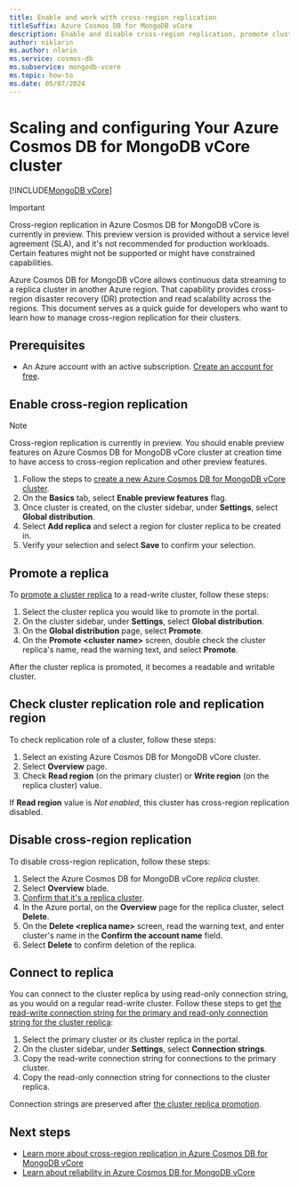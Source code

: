 ```yaml
---
title: Enable and work with cross-region replication
titleSuffix: Azure Cosmos DB for MongoDB vCore
description: Enable and disable cross-region replication, promote cluster replica in another region for disaser recovery (DR), and use the same connection strings in your application after promotion on Azure Cosmos DB for MongoDB vCore cluster.
author: niklarin
ms.author: nlarin
ms.service: cosmos-db
ms.subservice: mongodb-vcore
ms.topic: how-to
ms.date: 05/07/2024
---
```


# Scaling and configuring Your Azure Cosmos DB for MongoDB vCore cluster

[!INCLUDE[MongoDB vCore](../../includes/appliesto-mongodb-vcore.md)]

> [!IMPORTANT]
> Cross-region replication in Azure Cosmos DB for MongoDB vCore is currently in preview.
> This preview version is provided without a service level agreement (SLA), and it's not recommended
> for production workloads. Certain features might not be supported or might have constrained
> capabilities.

Azure Cosmos DB for MongoDB vCore allows continuous data streaming to a replica cluster in another Azure region. That capability provides cross-region disaster recovery (DR) protection and read scalability across the regions. This document serves as a quick guide for developers who want to learn how to manage cross-region replication for their clusters.

## Prerequisites

- An Azure account with an active subscription. [Create an account for free](https://azure.microsoft.com/free).

## Enable cross-region replication
> [!NOTE]
> Cross-region replication is currently in preview. You should enable preview features 
> on Azure Cosmos DB for MongoDB vCore cluster at creation time to have access to 
> cross-region replication and other preview features.

1. Follow the steps to [create a new Azure Cosmos DB for MongoDB vCore cluster](./quickstart-portal.md#create-a-cluster).
1. On the **Basics** tab, select **Enable preview features** flag.
1. Once cluster is created, on the cluster sidebar, under **Settings**, select **Global distribution**.
1. Select **Add replica** and select a region for cluster replica to be created in.
1. Verify your selection and select **Save** to confirm your selection.

## Promote a replica
To [promote a cluster replica](./cross-region-replication.md#replica-cluster-promotion) to a read-write cluster, follow these steps:

1. Select the cluster replica you would like to promote in the portal.
1. On the cluster sidebar, under **Settings**, select **Global distribution**.
1. On the **Global distribution** page, select **Promote**. 
1. On the **Promote \<cluster name>** screen, double check the cluster replica's name, read the warning text, and select **Promote**.

After the cluster replica is promoted, it becomes a readable and writable cluster.

## Check cluster replication role and replication region
To check replication role of a cluster, follow these steps:
1. Select an existing Azure Cosmos DB for MongoDB vCore cluster.
1. Select **Overview** page.
1. Check **Read region** (on the primary cluster) or **Write region** (on the replica cluster) value.

If **Read region** value is *Not enabled*, this cluster has cross-region replication disabled.

## Disable cross-region replication
To disable cross-region replication, follow these steps:

1. Select the Azure Cosmos DB for MongoDB vCore *replica* cluster.
1. Select **Overview** blade.
1. [Confirm that it's a replica cluster](#check-cluster-replication-role-and-replication-region).
1. In the Azure portal, on the **Overview** page for the replica cluster, select **Delete**.
1. On the **Delete \<replica name>** screen, read the warning text, and enter cluster's name in the **Confirm the account name** field.
1. Select **Delete** to confirm deletion of the replica.

## Connect to replica
You can connect to the cluster replica by using read-only connection string, as you would on a regular read-write cluster. Follow these steps to get [the read-write connection string for the primary and read-only connection string for the cluster replica](./cross-region-replication.md#read-operations-on-cluster-replicas-and-connection-strings):

1. Select the primary cluster or its cluster replica in the portal.
1. On the cluster sidebar, under **Settings**, select **Connection strings**.
1. Copy the read-write connection string for connections to the primary cluster.
1. Copy the read-only connection string for connections to the cluster replica.

Connection strings are preserved after [the cluster replica promotion](./cross-region-replication.md#replica-cluster-promotion).

## Next steps

- [Learn more about cross-region replication in Azure Cosmos DB for MongoDB vCore](./cross-region-replication.md)
- [Learn about reliability in Azure Cosmos DB for MongoDB vCore](../../../reliability/reliability-cosmos-mongodb.md)
